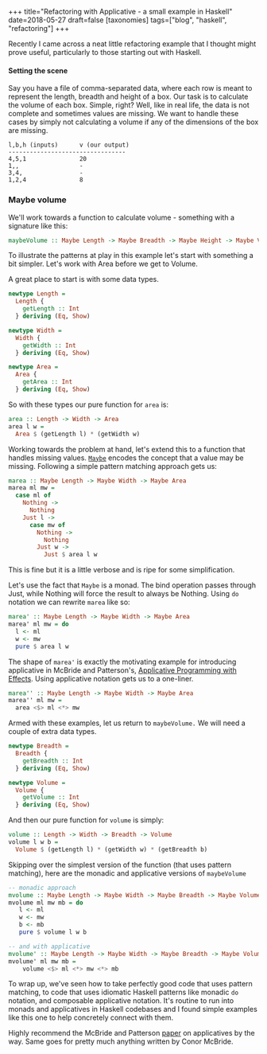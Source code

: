 +++
title="Refactoring with Applicative - a small example in Haskell"
date=2018-05-27
draft=false
[taxonomies]
tags=["blog", "haskell", "refactoring"]
+++

Recently I came across a neat little refactoring example that I thought
might prove useful, particularly to those starting out with Haskell.

#### Setting the scene

Say you have a file of comma-separated data, where each row is meant
to represent the length, breadth and height of a box. Our task is to calculate
the volume of each box. Simple, right? Well, like in real life, the data is not
complete and sometimes values are missing. We want to handle these cases by
simply not calculating a volume if any of the dimensions of the box are missing.

    l,b,h (inputs)      v (our output)
    ---------------------------------
    4,5,1               20
    1,,                 -
    3,4,                -
    1,2,4               8

### Maybe volume

We'll work towards a function to calculate volume - something with a signature like this:

```hs
maybeVolume :: Maybe Length -> Maybe Breadth -> Maybe Height -> Maybe Volume
```

To illustrate the patterns at play in this example let's start with something a bit simpler.
Let's work with Area before we get to Volume.

A great place to start is with some data types.

```hs
newtype Length =
  Length {
    getLength :: Int
  } deriving (Eq, Show)
```
```hs
newtype Width =
  Width {
    getWidth :: Int
  } deriving (Eq, Show)
```
```hs
newtype Area =
  Area {
    getArea :: Int
  } deriving (Eq, Show)
```

So with these types our pure function for `area` is:

```hs
area :: Length -> Width -> Area
area l w =
  Area $ (getLength l) * (getWidth w)
```

Working towards the problem at hand, let's extend this to
a function that handles missing values. [`Maybe`](https://wiki.haskell.org/Maybe)
encodes the concept that a value may be missing. Following a simple pattern
matching approach gets us:

```hs
marea :: Maybe Length -> Maybe Width -> Maybe Area
marea ml mw =
  case ml of
    Nothing ->
      Nothing
    Just l ->
      case mw of
        Nothing ->
          Nothing
        Just w ->
          Just $ area l w
```

This is fine but it is a little verbose and is ripe for some simplification.

Let's use the fact that `Maybe` is a monad. The bind operation passes through Just,
while Nothing will force the result to always be Nothing. Using `do` notation we
can rewrite `marea` like so:

```hs
marea' :: Maybe Length -> Maybe Width -> Maybe Area
marea' ml mw = do
  l <- ml
  w <- mw
  pure $ area l w
```

The shape of `marea'` is exactly the motivating example for introducing applicative in
McBride and Patterson's, [Applicative Programming with Effects](https://www.staff.city.ac.uk/~ross/papers/Applicative.html).
Using applicative notation gets us to a one-liner.

```hs
marea'' :: Maybe Length -> Maybe Width -> Maybe Area
marea'' ml mw =
  area <$> ml <*> mw
```

Armed with these examples, let us return to `maybeVolume.` We will need a couple
of extra data types.

```hs
newtype Breadth =
  Breadth {
    getBreadth :: Int
  } deriving (Eq, Show)
```
```hs
newtype Volume =
  Volume {
    getVolume :: Int
  } deriving (Eq, Show)
```

And then our pure function for `volume` is simply:
```hs
volume :: Length -> Width -> Breadth -> Volume
volume l w b =
  Volume $ (getLength l) * (getWidth w) * (getBreadth b)
```

Skipping over the simplest version of the function (that uses pattern matching),
here are the monadic and applicative versions of `maybeVolume`

```hs
-- monadic approach
mvolume :: Maybe Length -> Maybe Width -> Maybe Breadth -> Maybe Volume
mvolume ml mw mb = do
   l <- ml
   w <- mw
   b <- mb
   pure $ volume l w b

-- and with applicative
mvolume' :: Maybe Length -> Maybe Width -> Maybe Breadth -> Maybe Volume
mvolume' ml mw mb =
    volume <$> ml <*> mw <*> mb
```

To wrap up, we've seen how to take perfectly good code that uses
pattern matching, to code that uses idiomatic Haskell patterns like
monadic `do` notation, and composable applicative notation. It's routine
to run into monads and applicatives in Haskell codebases and I found
simple examples like this one to help concretely connect with them.

Highly recommend the McBride and Patterson [paper](https://www.staff.city.ac.uk/~ross/papers/Applicative.html)
on applicatives by the way. Same goes for pretty much anything written by Conor McBride.

